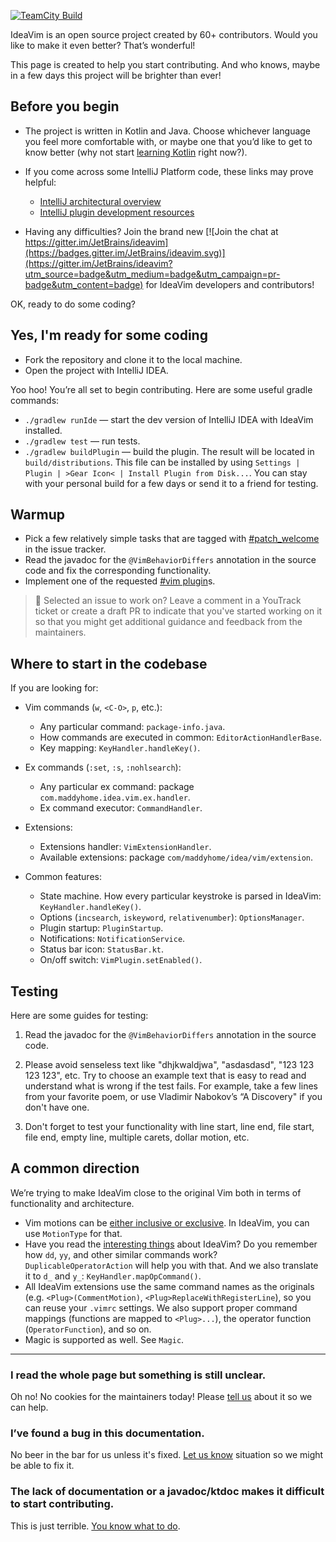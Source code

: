 [![TeamCity Build][teamcity-build-status-svg]][teamcity-build-status]

IdeaVim is an open source project created by 60+ contributors. Would you like to make it even better? That’s wonderful!

This page is created to help you start contributing. And who knows, maybe in a few days this project will be brighter than ever!

## Before you begin

- The project is written in Kotlin and Java. Choose whichever language you feel more comfortable with,
or maybe one that you’d like to get to know better (why not start [learning Kotlin](https://kotlinlang.org/docs/tutorials/) right now?).

- If you come across some IntelliJ Platform code, these links may prove helpful:

    * [IntelliJ architectural overview](https://www.jetbrains.org/intellij/sdk/docs/platform/fundamentals.html)
    * [IntelliJ plugin development resources](https://www.jetbrains.org/intellij/sdk/docs/welcome.html)

- Having any difficulties?
Join the brand new
[![Join the chat at https://gitter.im/JetBrains/ideavim](https://badges.gitter.im/JetBrains/ideavim.svg)](https://gitter.im/JetBrains/ideavim?utm_source=badge&utm_medium=badge&utm_campaign=pr-badge&utm_content=badge)
for IdeaVim developers and contributors! 

OK, ready to do some coding?

## Yes, I'm ready for some coding

* Fork the repository and clone it to the local machine.
* Open the project with IntelliJ IDEA.

Yoo hoo! You’re all set to begin contributing. Here are some useful gradle commands:

* `./gradlew runIde` — start the dev version of IntelliJ IDEA with IdeaVim installed.
* `./gradlew test` — run tests.
* `./gradlew buildPlugin` — build the plugin. The result will be located in `build/distributions`. This file can be
installed by using `Settings | Plugin | >Gear Icon< | Install Plugin from Disk...`. You can stay with your personal build
for a few days or send it to a friend for testing.

## Warmup

 - Pick a few relatively simple tasks that are tagged with 
[#patch_welcome](https://youtrack.jetbrains.com/issues/VIM?q=%23patch_welcome%20%23Unresolved%20sort%20by:%20votes%20)
 in the issue tracker.
 - Read the javadoc for the `@VimBehaviorDiffers` annotation in the source code and fix the corresponding functionality.
 - Implement one of the requested [#vim plugin](https://youtrack.jetbrains.com/issues/VIM?q=%23Unresolved%20tag:%20%7Bvim%20plugin%7D%20sort%20by:%20votes%20)s.

> :small_orange_diamond: Selected an issue to work on? Leave a comment in a YouTrack ticket or create a draft PR
> to indicate that you've started working on it so that you might get additional guidance and feedback from the maintainers.

## Where to start in the codebase

If you are looking for:

- Vim commands (`w`, `<C-O>`, `p`, etc.):
    - Any particular command: `package-info.java`.
    - How commands are executed in common: `EditorActionHandlerBase`.
    - Key mapping: `KeyHandler.handleKey()`.

- Ex commands (`:set`, `:s`, `:nohlsearch`):
    - Any particular ex command: package `com.maddyhome.idea.vim.ex.handler`.
    - Ex command executor: `CommandHandler`.

- Extensions:
    - Extensions handler: `VimExtensionHandler`.
    - Available extensions: package `com/maddyhome/idea/vim/extension`.

- Common features:
    - State machine. How every particular keystroke is parsed in IdeaVim: `KeyHandler.handleKey()`.
    - Options (`incsearch`, `iskeyword`, `relativenumber`): `OptionsManager`.
    - Plugin startup: `PluginStartup`.
    - Notifications: `NotificationService`.
    - Status bar icon: `StatusBar.kt`.
    - On/off switch: `VimPlugin.setEnabled()`.


## Testing

Here are some guides for testing:

1. Read the javadoc for the `@VimBehaviorDiffers` annotation in the source code.

2. Please avoid senseless text like "dhjkwaldjwa", "asdasdasd", "123 123 123 123", etc. Try to choose an example
text that is easy to read and understand what is wrong if the test fails. For example, take a few lines from your
favorite poem, or use Vladimir Nabokov’s “A Discovery" if you don't have one.

3. Don't forget to test your functionality with line start, line end, file start, file end, empty line, multiple
carets, dollar motion, etc.


## A common direction

We’re trying to make IdeaVim close to the original Vim both in terms of functionality and architecture.

- Vim motions can be [either inclusive or exclusive](http://vimdoc.sourceforge.net/htmldoc/motion.html#inclusive).
In IdeaVim, you can use `MotionType` for that.
- Have you read the [interesting things](https://github.com/AlexPl292/ideavim#some-facts-about-vim) about IdeaVim?
Do you remember how `dd`, `yy`, and other similar commands work? `DuplicableOperatorAction` will help you with that.
And we also translate it to `d_` and `y_`: `KeyHandler.mapOpCommand()`.
- All IdeaVim extensions use the same command names as the originals (e.g. `<Plug>(CommentMotion)`, `<Plug>ReplaceWithRegisterLine`),
so you can reuse your `.vimrc` settings. 
We also support proper command mappings (functions are mapped to `<Plug>...`), the operator function (`OperatorFunction`), and so on.
- Magic is supported as well. See `Magic`.

-----

### I read the whole page but something is still unclear.

Oh no! No cookies for the maintainers today! Please [tell us](https://github.com/AlexPl292/ideavim#contact-maintainers) about it so we can help.


### I’ve found a bug in this documentation.

No beer in the bar for us unless it's fixed. [Let us know](https://github.com/AlexPl292/ideavim#contact-maintainers) situation so we might be able to fix it.


### The lack of documentation or a javadoc/ktdoc makes it difficult to start contributing.

This is just terrible. [You know what to do](https://github.com/AlexPl292/ideavim#contact-maintainers).

[teamcity-build-status]: https://teamcity.jetbrains.com/viewType.html?buildTypeId=IdeaVim_TestsForIntelliJ20201&guest=1
[teamcity-build-status-svg]: https://teamcity.jetbrains.com/app/rest/builds/buildType:(id:IdeaVim_TestsForIntelliJ20201)/statusIcon.svg?guest=1
